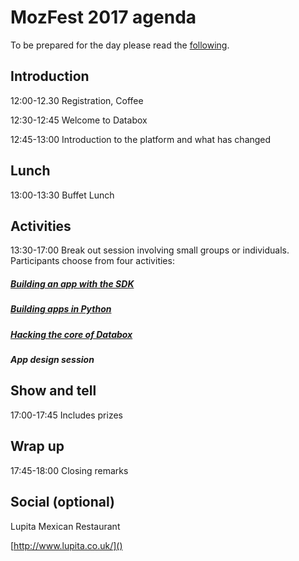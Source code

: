 # MozFest 2017 agenda

To be prepared for the day please read the [following](https://me-box.github.io/events/2017/mozfest/prep).

## Introduction

12:00-12.30 Registration, Coffee

12:30-12:45 Welcome to Databox

12:45-13:00 Introduction to the platform and what has changed

## Lunch

13:00-13:30 Buffet Lunch

## Activities

13:30-17:00 Break out session involving small groups or individuals. Participants choose from four activities:

##### [Building an app with the SDK](http://tutorial.iotdatabox.com/)


##### [Building apps in Python](https://me-box.github.io/events/2017/mozfest/python-activity)


##### [Hacking the core of Databox](https://me-box.github.io/events/2017/mozfest/core-activity)


##### App design session


## Show and tell

17:00-17:45 Includes prizes

## Wrap up

17:45-18:00 Closing remarks

## Social (optional)

Lupita Mexican Restaurant

[http://www.lupita.co.uk/]()







